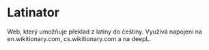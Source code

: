 # Latinator
Web, který umožňuje překlad z latiny do češtiny. Využívá napojení na en.wikitionary.com, cs.wikitionary.com a na deepL.
